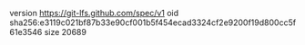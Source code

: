version https://git-lfs.github.com/spec/v1
oid sha256:e3119c021bf87b33e90cf001b5f454ecad3324cf2e9200f19d800cc5f61e3546
size 20689
